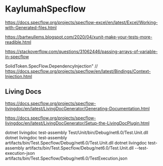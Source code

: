 # KaylumahSpecflow

https://docs.specflow.org/projects/specflow-excel/en/latest/Excel/Working-with-Generated-files.html

https://bartwullems.blogspot.com/2020/04/xunit-make-your-tests-more-readible.html



https://stackoverflow.com/questions/31062446/passing-arrays-of-variable-in-specflow

SolidToken.SpecFlow.DependencyInjection"
// https://docs.specflow.org/projects/specflow/en/latest/Bindings/Context-Injection.html

## Living Docs
https://docs.specflow.org/projects/specflow-livingdoc/en/latest/LivingDocGenerator/Generating-Documentation.html

https://docs.specflow.org/projects/specflow-livingdoc/en/latest/LivingDocGenerator/Setup-the-LivingDocPlugin.html

dotnet livingdoc test-assembly Test/Unit/bin/Debug/net6.0/Test.Unit.dll
dotnet livingdoc test-assembly artifacts/bin/Test.Specflow/Debug/net6.0/Test.Unit.dll
dotnet livingdoc test-assembly artifacts/bin/Test.Specflow/Debug/net6.0/Test.Unit.dll --test-execution-json artifacts/bin/Test.Specflow/Debug/net6.0/TestExecution.json